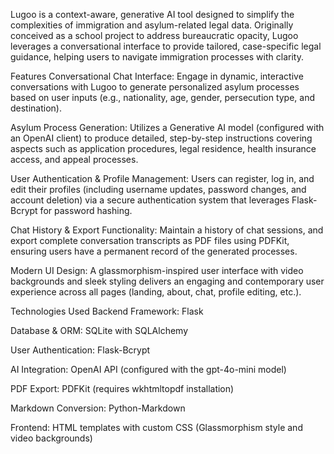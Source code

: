 Lugoo is a context-aware, generative AI tool designed to simplify the complexities of immigration and asylum-related legal data. Originally conceived as a school project to address bureaucratic opacity, Lugoo leverages a conversational interface to provide tailored, case-specific legal guidance, helping users to navigate immigration processes with clarity.

Features
Conversational Chat Interface:
Engage in dynamic, interactive conversations with Lugoo to generate personalized asylum processes based on user inputs (e.g., nationality, age, gender, persecution type, and destination).

Asylum Process Generation:
Utilizes a Generative AI model (configured with an OpenAI client) to produce detailed, step-by-step instructions covering aspects such as application procedures, legal residence, health insurance access, and appeal processes.

User Authentication & Profile Management:
Users can register, log in, and edit their profiles (including username updates, password changes, and account deletion) via a secure authentication system that leverages Flask-Bcrypt for password hashing.

Chat History & Export Functionality:
Maintain a history of chat sessions, and export complete conversation transcripts as PDF files using PDFKit, ensuring users have a permanent record of the generated processes.

Modern UI Design:
A glassmorphism-inspired user interface with video backgrounds and sleek styling delivers an engaging and contemporary user experience across all pages (landing, about, chat, profile editing, etc.).

Technologies Used
Backend Framework: Flask

Database & ORM: SQLite with SQLAlchemy

User Authentication: Flask-Bcrypt

AI Integration: OpenAI API (configured with the gpt-4o-mini model)

PDF Export: PDFKit (requires wkhtmltopdf installation)

Markdown Conversion: Python-Markdown

Frontend: HTML templates with custom CSS (Glassmorphism style and video backgrounds)
